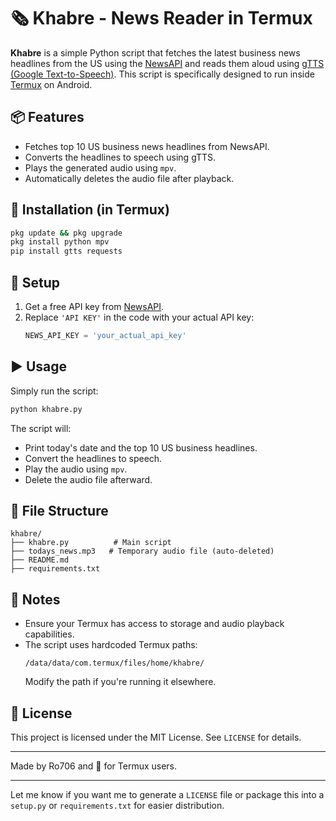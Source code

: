 # 🗞️ Khabre - News Reader in Termux

**Khabre** is a simple Python script that fetches the latest business news headlines from the US using the [NewsAPI](https://newsapi.org/) and reads them aloud using [gTTS (Google Text-to-Speech)](https://pypi.org/project/gTTS/). This script is specifically designed to run inside [Termux](https://termux.dev/) on Android.

## 📦 Features

- Fetches top 10 US business news headlines from NewsAPI.
- Converts the headlines to speech using gTTS.
- Plays the generated audio using `mpv`.
- Automatically deletes the audio file after playback.


## 📲 Installation (in Termux)

```bash
pkg update && pkg upgrade
pkg install python mpv
pip install gtts requests
```

## 🔑 Setup

1. Get a free API key from [NewsAPI](https://newsapi.org/).
2. Replace `'API KEY'` in the code with your actual API key:
   ```python
   NEWS_API_KEY = 'your_actual_api_key'
   ```

## ▶️ Usage

Simply run the script:

```bash
python khabre.py
```

The script will:
- Print today's date and the top 10 US business headlines.
- Convert the headlines to speech.
- Play the audio using `mpv`.
- Delete the audio file afterward.

## 📁 File Structure

```
khabre/
├── khabre.py          # Main script
├── todays_news.mp3   # Temporary audio file (auto-deleted)
├── README.md
├── requirements.txt 
```

## 🛑 Notes

- Ensure your Termux has access to storage and audio playback capabilities.
- The script uses hardcoded Termux paths:
  ```
  /data/data/com.termux/files/home/khabre/
  ```
  Modify the path if you're running it elsewhere.

## 📜 License

This project is licensed under the MIT License. See `LICENSE` for details.

---

Made by Ro706 and 📱 for Termux users.

---

Let me know if you want me to generate a `LICENSE` file or package this into a `setup.py` or `requirements.txt` for easier distribution.
